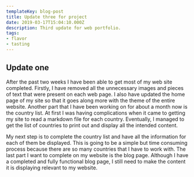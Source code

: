 ```yaml
---
templateKey: blog-post
title: Update three for project
date: 2019-03-17T15:04:10.000Z
description: Third update for web portfolio.
tags:
- flavor
- tasting
---
```

## Update one

After the past two weeks I have been able to get most of my web site completed.
Firstly, I have removed all the unnecessary images and pieces of text that were
present on each web page. I also have updated the home page of my site so that
it goes along more with the theme of the entire website. Another part that I
have been working on for about a month now is the country list. At first I was
having complications when it came to getting my site to read a markdown file for
each country. Eventually, I managed to get the list of countries to print out and
display all the intended content.

My next step is to complete the country list and have all the information for each
of them be displayed. This is going to be a simple but time consuming process because
there are so many countries that I have to work with. The last part I want to complete
on my website is the blog page. Although I have a completed and fully functional blog
page, I still need to make the content it is displaying relevant to my website.
